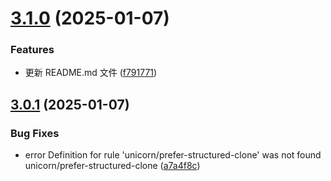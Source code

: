 # [3.1.0](https://github.com/yanhao98/utils4u/compare/v3.0.1...v3.1.0) (2025-01-07)


### Features

* 更新 README.md 文件 ([f791771](https://github.com/yanhao98/utils4u/commit/f791771819671e2d9166d457b1b0f5dce71d3246))

## [3.0.1](https://github.com/yanhao98/utils4u/compare/v3.0.0...v3.0.1) (2025-01-07)


### Bug Fixes

* error  Definition for rule 'unicorn/prefer-structured-clone' was not found  unicorn/prefer-structured-clone ([a7a4f8c](https://github.com/yanhao98/utils4u/commit/a7a4f8c5be1a61caa0ecb473bf8f026a2adc2cb1))
